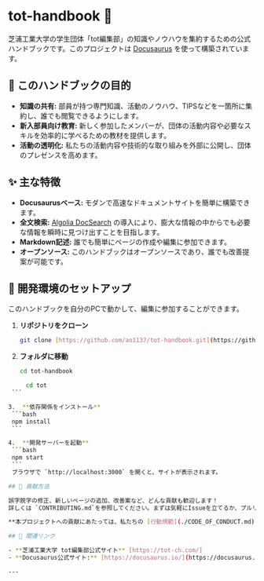 # tot-handbook 📖

芝浦工業大学の学生団体「tot編集部」の知識やノウハウを集約するための公式ハンドブックです。このプロジェクトは [Docusaurus](https://docusaurus.io/) を使って構築されています。

## 🎯 このハンドブックの目的

- **知識の共有:** 部員が持つ専門知識、活動のノウハウ、TIPSなどを一箇所に集約し、誰でも閲覧できるようにします。
- **新入部員向け教育:** 新しく参加したメンバーが、団体の活動内容や必要なスキルを効率的に学べるための教材を提供します。
- **活動の透明化:** 私たちの活動内容や技術的な取り組みを外部に公開し、団体のプレゼンスを高めます。

## ✨ 主な特徴

- **Docusaurusベース:** モダンで高速なドキュメントサイトを簡単に構築できます。
- **全文検索:** [Algolia DocSearch](https://docsearch.algolia.com/) の導入により、膨大な情報の中からでも必要な情報を瞬時に見つけ出すことを目指します。
- **Markdown記述:** 誰でも簡単にページの作成や編集に参加できます。
- **オープンソース:** このハンドブックはオープンソースであり、誰でも改善提案が可能です。

## 🚀 開発環境のセットアップ

このハンドブックを自分のPCで動かして、編集に参加することができます。

1.  **リポジトリをクローン**
    ```bash
    git clone [https://github.com/ao1137/tot-handbook.git](https://github.com/ao1137/tot-handbook.git)
    ```

2.  **フォルダに移動**
    ```bash
    cd tot-handbook
    ```

   ```bash
        cd tot
    ```

3.  **依存関係をインストール**
    ```bash
    npm install
    ```

4.  **開発サーバーを起動**
    ```bash
    npm start
    ```
    ブラウザで `http://localhost:3000` を開くと、サイトが表示されます。

## 🙌 貢献方法

誤字脱字の修正、新しいページの追加、改善案など、どんな貢献も歓迎します！
詳しくは `CONTRIBUTING.md`を参照してください。まずは気軽にIssueを立てるか、プルリクエストを送ってください。

**本プロジェクトへの貢献にあたっては、私たちの [行動規範](./CODE_OF_CONDUCT.md) を尊重してください。**

## 🤝 関連リンク

- **芝浦工業大学 tot編集部公式サイト** [https://tot-ch.com/]
- **Docusaurus公式サイト:** [https://docusaurus.io/](https://docusaurus.io/)

---
